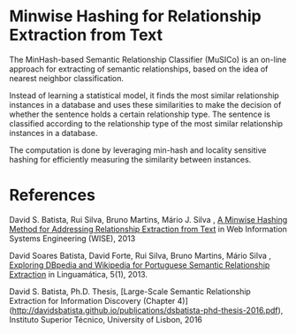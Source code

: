 Minwise Hashing for Relationship Extraction from Text
=====================================================

The MinHash-based Semantic Relationship Classifier (MuSICo) is an  on-line approach for extracting of semantic relationships, based on the idea of nearest neighbor classification.  

Instead of learning a statistical model, it finds the most similar relationship instances in a database and uses these similarities to make the decision of whether the sentence holds a certain relationship type. The sentence is classified according to the relationship type of the most similar relationship instances in a database.

The computation is done by leveraging min-hash and locality sensitive hashing for efficiently measuring the similarity between instances.



References
==========
David S. Batista, Rui Silva, Bruno Martins, Mário J. Silva , [A Minwise Hashing Method for Addressing Relationship Extraction from Text](http://davidsbatista.github.io/publications/minwise-wise_13.pdf) in Web Information Systems Engineering (WISE), 2013

David Soares Batista, David Forte, Rui Silva, Bruno Martins, Mário Silva , [Exploring DBpedia and Wikipedia for Portuguese Semantic Relationship Extraction](http://davidsbatista.github.io/publications/minwise-linguamtica-13.pdf) in  Linguamática, 5(1), 2013.

David S. Batista, Ph.D. Thesis, [Large-Scale Semantic Relationship Extraction for Information Discovery (Chapter 4)] (http://davidsbatista.github.io/publications/dsbatista-phd-thesis-2016.pdf), Instituto Superior Técnico, University of Lisbon, 2016
